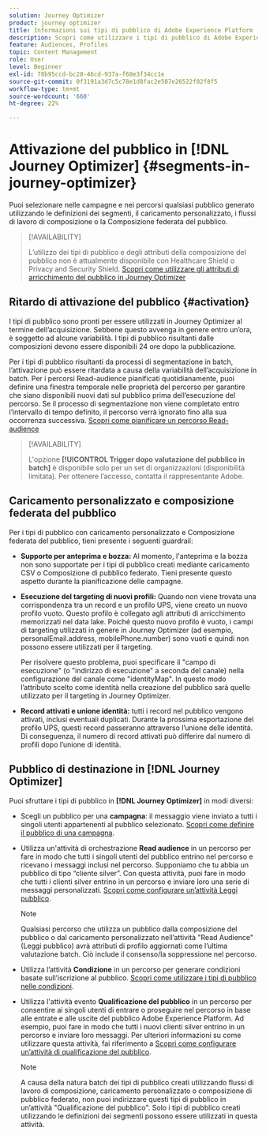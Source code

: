 ```yaml
---
solution: Journey Optimizer
product: journey optimizer
title: Informazioni sui tipi di pubblico di Adobe Experience Platform
description: Scopri come utilizzare i tipi di pubblico di Adobe Experience Platform
feature: Audiences, Profiles
topic: Content Management
role: User
level: Beginner
exl-id: 78b95ccd-bc28-46cd-937a-f68e3f34cc1e
source-git-commit: 0f3191a3d7c5c78e1d8fac2e587e26522f02f8f5
workflow-type: tm+mt
source-wordcount: '660'
ht-degree: 22%

---
```


# Attivazione del pubblico in [!DNL Journey Optimizer] {#segments-in-journey-optimizer}

Puoi selezionare nelle campagne e nei percorsi qualsiasi pubblico generato utilizzando le definizioni dei segmenti, il caricamento personalizzato, i flussi di lavoro di composizione o la Composizione federata del pubblico.

>[!AVAILABILITY]
>
>L’utilizzo dei tipi di pubblico e degli attributi della composizione del pubblico non è attualmente disponibile con Healthcare Shield o Privacy and Security Shield. [Scopri come utilizzare gli attributi di arricchimento del pubblico in Journey Optimizer](../audience/about-audiences.md#enrichment)

## Ritardo di attivazione del pubblico {#activation}

I tipi di pubblico sono pronti per essere utilizzati in Journey Optimizer al termine dell’acquisizione. Sebbene questo avvenga in genere entro un’ora, è soggetto ad alcune variabilità. I tipi di pubblico risultanti dalle composizioni devono essere disponibili 24 ore dopo la pubblicazione.

Per i tipi di pubblico risultanti da processi di segmentazione in batch, l’attivazione può essere ritardata a causa della variabilità dell’acquisizione in batch. Per i percorsi Read-audience pianificati quotidianamente, puoi definire una finestra temporale nelle proprietà del percorso per garantire che siano disponibili nuovi dati sul pubblico prima dell’esecuzione del percorso. Se il processo di segmentazione non viene completato entro l’intervallo di tempo definito, il percorso verrà ignorato fino alla sua occorrenza successiva. [Scopri come pianificare un percorso Read-audience](../building-journeys/read-audience.md)

>[!AVAILABILITY]
>
>L&#39;opzione **[!UICONTROL Trigger dopo valutazione del pubblico in batch]** è disponibile solo per un set di organizzazioni (disponibilità limitata). Per ottenere l’accesso, contatta il rappresentante Adobe.

## Caricamento personalizzato e composizione federata del pubblico

Per i tipi di pubblico con caricamento personalizzato e Composizione federata del pubblico, tieni presente i seguenti guardrail:

* **Supporto per anteprima e bozza:** Al momento, l&#39;anteprima e la bozza non sono supportate per i tipi di pubblico creati mediante caricamento CSV o Composizione di pubblico federato. Tieni presente questo aspetto durante la pianificazione delle campagne.

* **Esecuzione del targeting di nuovi profili:** Quando non viene trovata una corrispondenza tra un record e un profilo UPS, viene creato un nuovo profilo vuoto. Questo profilo è collegato agli attributi di arricchimento memorizzati nel data lake. Poiché questo nuovo profilo è vuoto, i campi di targeting utilizzati in genere in Journey Optimizer (ad esempio, personalEmail.address, mobilePhone.number) sono vuoti e quindi non possono essere utilizzati per il targeting.

  Per risolvere questo problema, puoi specificare il &quot;campo di esecuzione&quot; (o &quot;indirizzo di esecuzione&quot; a seconda del canale) nella configurazione del canale come &quot;identityMap&quot;. In questo modo l’attributo scelto come identità nella creazione del pubblico sarà quello utilizzato per il targeting in Journey Optimizer.

* **Record attivati e unione identità:** tutti i record nel pubblico vengono attivati, inclusi eventuali duplicati. Durante la prossima esportazione del profilo UPS, questi record passeranno attraverso l’unione delle identità. Di conseguenza, il numero di record attivati può differire dal numero di profili dopo l’unione di identità.

## Pubblico di destinazione in [!DNL Journey Optimizer]

Puoi sfruttare i tipi di pubblico in **[!DNL Journey Optimizer]** in modi diversi:

* Scegli un pubblico per una **campagna**: il messaggio viene inviato a tutti i singoli utenti appartenenti al pubblico selezionato. [Scopri come definire il pubblico di una campagna](../campaigns/create-campaign.md#define-the-audience-audience).

* Utilizza un&#39;attività di orchestrazione **Read audience** in un percorso per fare in modo che tutti i singoli utenti del pubblico entrino nel percorso e ricevano i messaggi inclusi nel percorso. Supponiamo che tu abbia un pubblico di tipo “cliente silver”. Con questa attività, puoi fare in modo che tutti i clienti silver entrino in un percorso e inviare loro una serie di messaggi personalizzati. [Scopri come configurare un’attività Leggi pubblico](../building-journeys/read-audience.md#configuring-segment-trigger-activity).

  >[!NOTE]
  >
  >Qualsiasi percorso che utilizza un pubblico dalla composizione del pubblico o dal caricamento personalizzato nell’attività &quot;Read Audience&quot; (Leggi pubblico) avrà attributi di profilo aggiornati come l’ultima valutazione batch. Ciò include il consenso/la soppressione nel percorso.

* Utilizza l’attività **Condizione** in un percorso per generare condizioni basate sull’iscrizione al pubblico. [Scopri come utilizzare i tipi di pubblico nelle condizioni](../building-journeys/condition-activity.md#using-a-segment).

* Utilizza l&#39;attività evento **Qualificazione del pubblico** in un percorso per consentire ai singoli utenti di entrare o proseguire nel percorso in base alle entrate e alle uscite del pubblico Adobe Experience Platform. Ad esempio, puoi fare in modo che tutti i nuovi clienti silver entrino in un percorso e inviare loro messaggi. Per ulteriori informazioni su come utilizzare questa attività, fai riferimento a [Scopri come configurare un’attività di qualificazione del pubblico](../building-journeys/audience-qualification-events.md).

  >[!NOTE]
  >
  >A causa della natura batch dei tipi di pubblico creati utilizzando flussi di lavoro di composizione, caricamento personalizzato o composizione di pubblico federato, non puoi indirizzare questi tipi di pubblico in un’attività &quot;Qualificazione del pubblico&quot;. Solo i tipi di pubblico creati utilizzando le definizioni dei segmenti possono essere utilizzati in questa attività.
